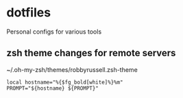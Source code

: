 # dotfiles
Personal configs for various tools

## zsh theme changes for remote servers

~/.oh-my-zsh/themes/robbyrussell.zsh-theme

```
local hostname="%{$fg_bold[white]%}%m"
PROMPT="${hostname} ${PROMPT}"
```

